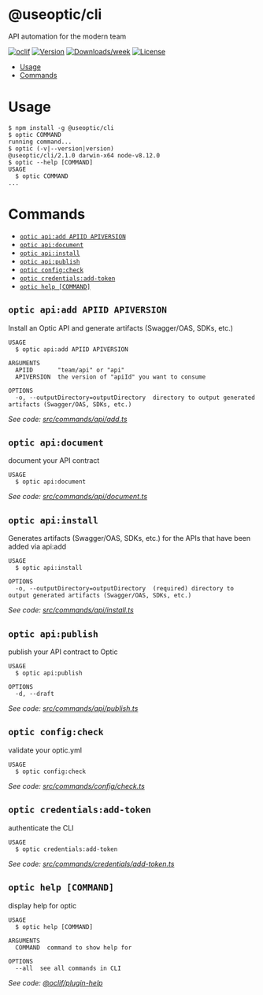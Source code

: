 @useoptic/cli
=============

API automation for the modern team

[![oclif](https://img.shields.io/badge/cli-oclif-brightgreen.svg)](https://oclif.io)
[![Version](https://img.shields.io/npm/v/@useoptic/cli.svg)](https://npmjs.org/package/@useoptic/cli)
[![Downloads/week](https://img.shields.io/npm/dw/@useoptic/cli.svg)](https://npmjs.org/package/@useoptic/cli)
[![License](https://img.shields.io/npm/l/@useoptic/cli.svg)](https://github.com/opticdev/optic/blob/master/package.json)

<!-- toc -->
* [Usage](#usage)
* [Commands](#commands)
<!-- tocstop -->
# Usage
<!-- usage -->
```sh-session
$ npm install -g @useoptic/cli
$ optic COMMAND
running command...
$ optic (-v|--version|version)
@useoptic/cli/2.1.0 darwin-x64 node-v8.12.0
$ optic --help [COMMAND]
USAGE
  $ optic COMMAND
...
```
<!-- usagestop -->
# Commands
<!-- commands -->
* [`optic api:add APIID APIVERSION`](#optic-apiadd-apiid-apiversion)
* [`optic api:document`](#optic-apidocument)
* [`optic api:install`](#optic-apiinstall)
* [`optic api:publish`](#optic-apipublish)
* [`optic config:check`](#optic-configcheck)
* [`optic credentials:add-token`](#optic-credentialsadd-token)
* [`optic help [COMMAND]`](#optic-help-command)

## `optic api:add APIID APIVERSION`

Install an Optic API and generate artifacts (Swagger/OAS, SDKs, etc.)

```
USAGE
  $ optic api:add APIID APIVERSION

ARGUMENTS
  APIID       "team/api" or "api"
  APIVERSION  the version of "apiId" you want to consume

OPTIONS
  -o, --outputDirectory=outputDirectory  directory to output generated artifacts (Swagger/OAS, SDKs, etc.)
```

_See code: [src/commands/api/add.ts](https://github.com/opticdev/optic-cli/blob/v2.1.0/src/commands/api/add.ts)_

## `optic api:document`

document your API contract

```
USAGE
  $ optic api:document
```

_See code: [src/commands/api/document.ts](https://github.com/opticdev/optic-cli/blob/v2.1.0/src/commands/api/document.ts)_

## `optic api:install`

Generates artifacts (Swagger/OAS, SDKs, etc.) for the APIs that have been added via api:add

```
USAGE
  $ optic api:install

OPTIONS
  -o, --outputDirectory=outputDirectory  (required) directory to output generated artifacts (Swagger/OAS, SDKs, etc.)
```

_See code: [src/commands/api/install.ts](https://github.com/opticdev/optic-cli/blob/v2.1.0/src/commands/api/install.ts)_

## `optic api:publish`

publish your API contract to Optic

```
USAGE
  $ optic api:publish

OPTIONS
  -d, --draft
```

_See code: [src/commands/api/publish.ts](https://github.com/opticdev/optic-cli/blob/v2.1.0/src/commands/api/publish.ts)_

## `optic config:check`

validate your optic.yml

```
USAGE
  $ optic config:check
```

_See code: [src/commands/config/check.ts](https://github.com/opticdev/optic-cli/blob/v2.1.0/src/commands/config/check.ts)_

## `optic credentials:add-token`

authenticate the CLI

```
USAGE
  $ optic credentials:add-token
```

_See code: [src/commands/credentials/add-token.ts](https://github.com/opticdev/optic-cli/blob/v2.1.0/src/commands/credentials/add-token.ts)_

## `optic help [COMMAND]`

display help for optic

```
USAGE
  $ optic help [COMMAND]

ARGUMENTS
  COMMAND  command to show help for

OPTIONS
  --all  see all commands in CLI
```

_See code: [@oclif/plugin-help](https://github.com/oclif/plugin-help/blob/v2.1.6/src/commands/help.ts)_
<!-- commandsstop -->
